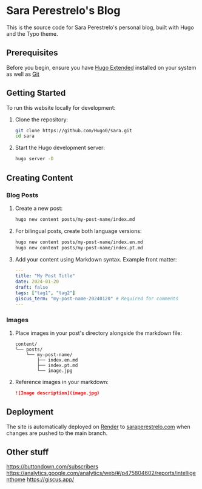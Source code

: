 # Sara Perestrelo's Blog

This is the source code for Sara Perestrelo's personal blog, built with Hugo and the Typo theme.

## Prerequisites

Before you begin, ensure you have [Hugo Extended](https://gohugo.io/getting-started/installing/) installed on your system as well as [Git]()

## Getting Started

To run this website locally for development:

1. Clone the repository:

   ```bash
   git clone https://github.com/Hugo0/sara.git
   cd sara
   ```

2. Start the Hugo development server:

   ```bash
   hugo server -D
   ```

## Creating Content

### Blog Posts

1. Create a new post:

   ```bash
   hugo new content posts/my-post-name/index.md
   ```

2. For bilingual posts, create both language versions:

   ```bash
   hugo new content posts/my-post-name/index.en.md
   hugo new content posts/my-post-name/index.pt.md
   ```

3. Add your content using Markdown syntax. Example front matter:
   ```yaml
   ---
   title: "My Post Title"
   date: 2024-01-20
   draft: false
   tags: ["tag1", "tag2"]
   giscus_term: "my-post-name-20240120" # Required for comments
   ---
   ```

### Images

1. Place images in your post's directory alongside the markdown file:

   ```
   content/
   └── posts/
       └── my-post-name/
           ├── index.en.md
           ├── index.pt.md
           └── image.jpg
   ```

2. Reference images in your markdown:
   ```markdown
   ![Image description](image.jpg)
   ```

## Deployment

The site is automatically deployed on [Render](https://render.com) to [saraperestrelo.com](https://saraperestrelo.com) when changes are pushed to the main branch.

## Other stuff

https://buttondown.com/subscribers
https://analytics.google.com/analytics/web/#/p475804602/reports/intelligenthome
https://giscus.app/
